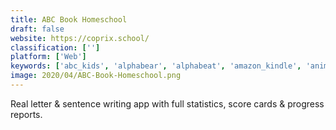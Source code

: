 ```yaml
---
title: ABC Book Homeschool
draft: false 
website: https://coprix.school/
classification: ['']
platform: ['Web']
keywords: ['abc_kids', 'alphabear', 'alphabeat', 'amazon_kindle', 'animal_alphabet_tracing_games', 'animal_math_games', 'badanamu_alphabet_talk_and_trace', 'calibre_web', 'dragonbox_algebra', 'edukittyabc', 'gitden_reader', 'greetings_for_children', 'home_kg', 'kletters', 'metamorphabet', 'myabcs', 'rex_verbi', 'the_learning_apps', 'toddler_montessori_phonics', 'wonderbox', 'zebrainy_abcs']
image: 2020/04/ABC-Book-Homeschool.png
---
```

Real letter & sentence writing app with full statistics, score cards & progress reports.